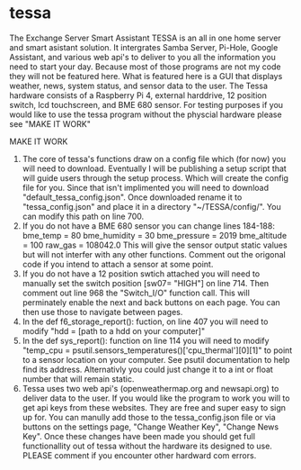 # tessa
The Exchange Server Smart Assistant 
TESSA is an all in one home server and smart asistant solution. It intergrates Samba Server, Pi-Hole, Google Assistant, and various web api's to deliver to you all the information you need to start your day. Because most of those programs are not my code they will not be featured here. What is featured here is a GUI that displays weather, news, system status, and sensor data to the user. The Tessa hardware consists of a Raspberry Pi 4, external harddrive, 12 position switch, lcd touchscreen, and BME 680 sensor. 
For testing purposes if you would like to use the tessa program without the physcial hardware please see "MAKE IT WORK" 




MAKE IT WORK
1) The core of tessa's functions draw on a config file which (for now) you will need to download. Eventually I will be publishing a setup script that will guide users through the setup process. Which will create the config file for you. Since that isn't implimented you will need to download "default_tessa_config.json". Once downloaded rename it to "tessa_config.json" and place it in a directory "~/TESSA/config/". You can modify this path on line 700. 
2) If you do not have a BME 680 sensor you can change lines 184-188:
bme_temp = 80
bme_humidity =  30
bme_pressure = 2019
bme_altitude = 100
raw_gas = 108042.0
This will give the sensor output static values but will not interfer with any other functions. Comment out the origonal code if you intend to attach a sensor at some point.
3) If you do not have a 12 position swtich attached you will need to manually set the switch position [sw07= "HIGH"] on line 714. Then comment out line 968 the "Switch_I/O" function call. This will perminately enable the next and back buttons on each page. You can then use those to navigate between pages.
4) In the def f6_storage_report(): fuction, on line 407 you will need to modify "hdd = [path to a hdd on your computer]"
5) In the def sys_report(): function on line 114 you will need to modify "temp_cpu = psutil.sensors_temperatures()['cpu_thermal'][0][1]" to point to a sensor location on your computer. See psutil documentation to help find its address. Alternativly you could just change it to a int or float number that will remain static.
6) Tessa uses two web api's (openweathermap.org and newsapi.org) to deliver data to the user. If you would like the program to work you will to get api keys from these websites. They are free and super easy to sign up for. You can manully add those to the tessa_config.json file or via buttons on the settings page, "Change Weather Key", "Change News Key".
Once these changes have been made you should get full functionallity out of tessa without the hardware its designed to use. PLEASE comment if you encounter other hardward com errors. 
